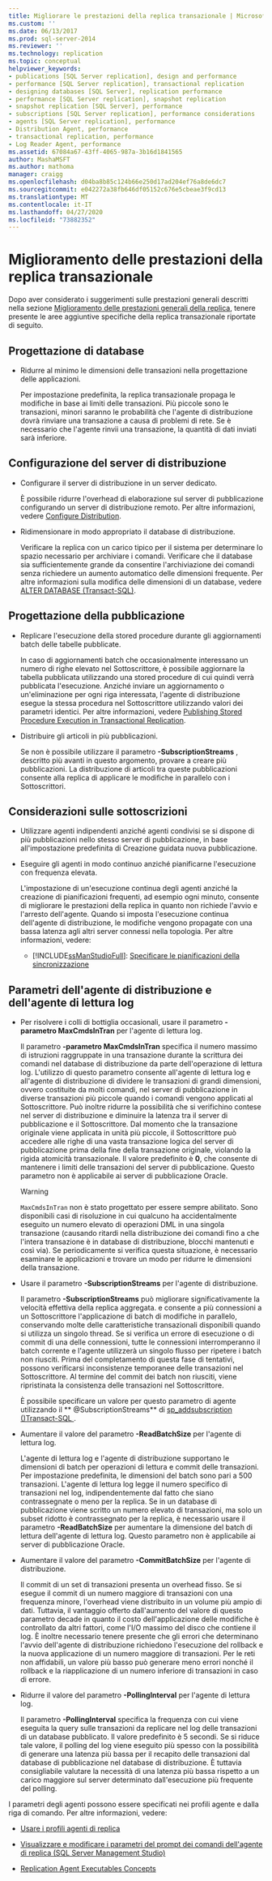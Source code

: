 ```yaml
---
title: Migliorare le prestazioni della replica transazionale | Microsoft Docs
ms.custom: ''
ms.date: 06/13/2017
ms.prod: sql-server-2014
ms.reviewer: ''
ms.technology: replication
ms.topic: conceptual
helpviewer_keywords:
- publications [SQL Server replication], design and performance
- performance [SQL Server replication], transactional replication
- designing databases [SQL Server], replication performance
- performance [SQL Server replication], snapshot replication
- snapshot replication [SQL Server], performance
- subscriptions [SQL Server replication], performance considerations
- agents [SQL Server replication], performance
- Distribution Agent, performance
- transactional replication, performance
- Log Reader Agent, performance
ms.assetid: 67084a67-43ff-4065-987a-3b16d1841565
author: MashaMSFT
ms.author: mathoma
manager: craigg
ms.openlocfilehash: d04ba8b85c124b66e250d17ad204ef76a8de6dc7
ms.sourcegitcommit: e042272a38fb646df05152c676e5cbeae3f9cd13
ms.translationtype: MT
ms.contentlocale: it-IT
ms.lasthandoff: 04/27/2020
ms.locfileid: "73882352"
---
```

# <a name="enhance-transactional-replication-performance"></a>Miglioramento delle prestazioni della replica transazionale
  Dopo aver considerato i suggerimenti sulle prestazioni generali descritti nella sezione [Miglioramento delle prestazioni generali della replica](enhance-general-replication-performance.md), tenere presente le aree aggiuntive specifiche della replica transazionale riportate di seguito.  
  
## <a name="database-design"></a>Progettazione di database  
  
-   Ridurre al minimo le dimensioni delle transazioni nella progettazione delle applicazioni.  
  
     Per impostazione predefinita, la replica transazionale propaga le modifiche in base ai limiti delle transazioni. Più piccole sono le transazioni, minori saranno le probabilità che l'agente di distribuzione dovrà rinviare una transazione a causa di problemi di rete. Se è necessario che l'agente rinvii una transazione, la quantità di dati inviati sarà inferiore.  
  
## <a name="distributor-configuration"></a>Configurazione del server di distribuzione  
  
-   Configurare il server di distribuzione in un server dedicato.  
  
     È possibile ridurre l'overhead di elaborazione sul server di pubblicazione configurando un server di distribuzione remoto. Per altre informazioni, vedere [Configure Distribution](../configure-distribution.md).  
  
-   Ridimensionare in modo appropriato il database di distribuzione.  
  
     Verificare la replica con un carico tipico per il sistema per determinare lo spazio necessario per archiviare i comandi. Verificare che il database sia sufficientemente grande da consentire l'archiviazione dei comandi senza richiedere un aumento automatico delle dimensioni frequente. Per altre informazioni sulla modifica delle dimensioni di un database, vedere [ALTER DATABASE &#40;Transact-SQL&#41;](/sql/t-sql/statements/alter-database-transact-sql).  
  
## <a name="publication-design"></a>Progettazione della pubblicazione  
  
-   Replicare l'esecuzione della stored procedure durante gli aggiornamenti batch delle tabelle pubblicate.  
  
     In caso di aggiornamenti batch che occasionalmente interessano un numero di righe elevato nel Sottoscrittore, è possibile aggiornare la tabella pubblicata utilizzando una stored procedure di cui quindi verrà pubblicata l'esecuzione. Anziché inviare un aggiornamento o un'eliminazione per ogni riga interessata, l'agente di distribuzione esegue la stessa procedura nel Sottoscrittore utilizzando valori dei parametri identici. Per altre informazioni, vedere [Publishing Stored Procedure Execution in Transactional Replication](../transactional/publishing-stored-procedure-execution-in-transactional-replication.md).  
  
-   Distribuire gli articoli in più pubblicazioni.  
  
     Se non è possibile utilizzare il parametro **-SubscriptionStreams** , descritto più avanti in questo argomento, provare a creare più pubblicazioni. La distribuzione di articoli tra queste pubblicazioni consente alla replica di applicare le modifiche in parallelo con i Sottoscrittori.  
  
## <a name="subscription-considerations"></a>Considerazioni sulle sottoscrizioni  
  
-   Utilizzare agenti indipendenti anziché agenti condivisi se si dispone di più pubblicazioni nello stesso server di pubblicazione, in base all'impostazione predefinita di Creazione guidata nuova pubblicazione.  
  
-   Eseguire gli agenti in modo continuo anziché pianificarne l'esecuzione con frequenza elevata.  
  
     L'impostazione di un'esecuzione continua degli agenti anziché la creazione di pianificazioni frequenti, ad esempio ogni minuto, consente di migliorare le prestazioni della replica in quanto non richiede l'avvio e l'arresto dell'agente. Quando si imposta l'esecuzione continua dell'agente di distribuzione, le modifiche vengono propagate con una bassa latenza agli altri server connessi nella topologia. Per altre informazioni, vedere:  
  
    -   [!INCLUDE[ssManStudioFull](../../../includes/ssmanstudiofull-md.md)]: [Specificare le pianificazioni della sincronizzazione](../specify-synchronization-schedules.md)  
  
## <a name="distribution-agent-and-log-reader-agent-parameters"></a>Parametri dell'agente di distribuzione e dell'agente di lettura log  
  
-   Per risolvere i colli di bottiglia occasionali, usare il parametro **-parametro MaxCmdsInTran** per l'agente di lettura log.  
  
     Il parametro **-parametro MaxCmdsInTran** specifica il numero massimo di istruzioni raggruppate in una transazione durante la scrittura dei comandi nel database di distribuzione da parte dell'operazione di lettura log. L'utilizzo di questo parametro consente all'agente di lettura log e all'agente di distribuzione di dividere le transazioni di grandi dimensioni, ovvero costituite da molti comandi, nel server di pubblicazione in diverse transazioni più piccole quando i comandi vengono applicati al Sottoscrittore. Può inoltre ridurre la possibilità che si verifichino contese nel server di distribuzione e diminuire la latenza tra il server di pubblicazione e il Sottoscrittore. Dal momento che la transazione originale viene applicata in unità più piccole, il Sottoscrittore può accedere alle righe di una vasta transazione logica del server di pubblicazione prima della fine della transazione originale, violando la rigida atomicità transazionale. Il valore predefinito è **0**, che consente di mantenere i limiti delle transazioni del server di pubblicazione. Questo parametro non è applicabile ai server di pubblicazione Oracle.  
  
    > [!WARNING]  
    >  `MaxCmdsInTran` non è stato progettato per essere sempre abilitato. Sono disponibili casi di risoluzione in cui qualcuno ha accidentalmente eseguito un numero elevato di operazioni DML in una singola transazione (causando ritardi nella distribuzione dei comandi fino a che l'intera transazione è in database di distribuzione, blocchi mantenuti e così via). Se periodicamente si verifica questa situazione, è necessario esaminare le applicazioni e trovare un modo per ridurre le dimensioni della transazione.  
  
-   Usare il parametro **-SubscriptionStreams** per l'agente di distribuzione.  
  
     Il parametro **-SubscriptionStreams** può migliorare significativamente la velocità effettiva della replica aggregata. e consente a più connessioni a un Sottoscrittore l'applicazione di batch di modifiche in parallelo, conservando molte delle caratteristiche transazionali disponibili quando si utilizza un singolo thread. Se si verifica un errore di esecuzione o di commit di una delle connessioni, tutte le connessioni interromperanno il batch corrente e l'agente utilizzerà un singolo flusso per ripetere i batch non riusciti. Prima del completamento di questa fase di tentativi, possono verificarsi inconsistenze temporanee delle transazioni nel Sottoscrittore. Al termine del commit dei batch non riusciti, viene ripristinata la consistenza delle transazioni nel Sottoscrittore.  
  
     È possibile specificare un valore per questo parametro di agente utilizzando il ** \@SubscriptionStreams** di [sp_addsubscription &#40;&#41;Transact-SQL ](/sql/relational-databases/system-stored-procedures/sp-addsubscription-transact-sql).  
  
-   Aumentare il valore del parametro **-ReadBatchSize** per l'agente di lettura log.  
  
     L'agente di lettura log e l'agente di distribuzione supportano le dimensioni di batch per operazioni di lettura e commit delle transazioni. Per impostazione predefinita, le dimensioni del batch sono pari a 500 transazioni. L'agente di lettura log legge il numero specifico di transazioni nel log, indipendentemente dal fatto che siano contrassegnate o meno per la replica. Se in un database di pubblicazione viene scritto un numero elevato di transazioni, ma solo un subset ridotto è contrassegnato per la replica, è necessario usare il parametro **-ReadBatchSize** per aumentare la dimensione del batch di lettura dell'agente di lettura log. Questo parametro non è applicabile ai server di pubblicazione Oracle.  
  
-   Aumentare il valore del parametro **-CommitBatchSize** per l'agente di distribuzione.  
  
     Il commit di un set di transazioni presenta un overhead fisso. Se si esegue il commit di un numero maggiore di transazioni con una frequenza minore, l'overhead viene distribuito in un volume più ampio di dati. Tuttavia, il vantaggio offerto dall'aumento del valore di questo parametro decade in quanto il costo dell'applicazione delle modifiche è controllato da altri fattori, come l'I/O massimo del disco che contiene il log. È inoltre necessario tenere presente che gli errori che determinano l'avvio dell'agente di distribuzione richiedono l'esecuzione del rollback e la nuova applicazione di un numero maggiore di transazioni. Per le reti non affidabili, un valore più basso può generare meno errori nonché il rollback e la riapplicazione di un numero inferiore di transazioni in caso di errore.  
  
-   Ridurre il valore del parametro **-PollingInterval** per l'agente di lettura log.  
  
     Il parametro **-PollingInterval** specifica la frequenza con cui viene eseguita la query sulle transazioni da replicare nel log delle transazioni di un database pubblicato. Il valore predefinito è 5 secondi. Se si riduce tale valore, il polling del log viene eseguito più spesso con la possibilità di generare una latenza più bassa per il recapito delle transazioni dal database di pubblicazione nel database di distribuzione. È tuttavia consigliabile valutare la necessità di una latenza più bassa rispetto a un carico maggiore sul server determinato dall'esecuzione più frequente del polling.  
  
 I parametri degli agenti possono essere specificati nei profili agente e dalla riga di comando. Per altre informazioni, vedere:  
  
-   [Usare i profili agenti di replica](../agents/replication-agent-profiles.md)  
  
-   [Visualizzare e modificare i parametri del prompt dei comandi dell'agente di replica &#40;SQL Server Management Studio&#41;](../agents/view-and-modify-replication-agent-command-prompt-parameters.md)  
  
-   [Replication Agent Executables Concepts](../concepts/replication-agent-executables-concepts.md)  
  
  
